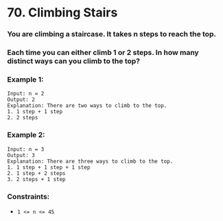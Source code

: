 # 70. Climbing Stairs

### You are climbing a staircase. It takes n steps to reach the top.

### Each time you can either climb 1 or 2 steps. In how many distinct ways can you climb to the top?

### Example 1:

```
Input: n = 2
Output: 2
Explanation: There are two ways to climb to the top.
1. 1 step + 1 step
2. 2 steps
```

### Example 2:

```
Input: n = 3
Output: 3
Explanation: There are three ways to climb to the top.
1. 1 step + 1 step + 1 step
2. 1 step + 2 steps
3. 2 steps + 1 step
```

### Constraints:

- `1 <= n <= 45`
